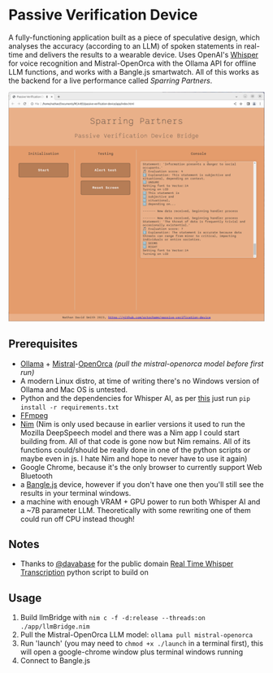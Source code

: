 # Passive Verification Device
A fully-functioning application built as a piece of speculative design, which analyses the accuracy (according to an LLM) of spoken statements in real-time and delivers the results to a wearable device. Uses OpenAI's [Whisper](https://github.com/openai/whisper) for voice recognition and Mistral-OpenOrca with the Ollama API for offline LLM functions, and works with a Bangle.js smartwatch. All of this works as the backend for a live performance called *Sparring Partners*.

![Screenshot of Sparring Partners](/images/Screenshot.png)

## Prerequisites
- [Ollama](https://ollama.ai) + [Mistral](https://mistral.ai/)-[OpenOrca](https://huggingface.co/Open-Orca/Mistral-7B-OpenOrca) _(pull the mistral-openorca model before first run)_
- A modern Linux distro, at time of writing there's no Windows version of Ollama and Mac OS is untested.
- Python and the dependencies for Whisper AI, as per [this](https://github.com/davabase/whisper_real_time) just run `pip install -r requirements.txt`
- [FFmpeg](https://ffmpeg.org/)
- [Nim](https://nim-lang.org/install.html) (Nim is only used because in earlier versions it used to run the Mozilla DeepSpeech model and there was a Nim app I could start building from. All of that code is gone now but Nim remains. All of its functions could/should be really done in one of the python scripts or maybe even in js. I hate Nim and hope to never have to use it again)
- Google Chrome, because it's the only browser to currently support Web Bluetooth
- a [Bangle.js](https://banglejs.com/) device, however if you don't have one then you'll still see the results in your terminal windows.
- a machine with enough VRAM + GPU power to run both Whisper AI and a ~7B parameter LLM. Theoretically with some rewriting one of them could run off CPU instead though!

## Notes
- Thanks to [@davabase](https://github.com/davabase) for the public domain [Real Time Whisper Transcription](https://github.com/davabase/whisper_real_time) python script to build on

## Usage
1. Build llmBridge with `nim c -f -d:release --threads:on ./app/llmBridge.nim`
1. Pull the Mistral-OpenOrca LLM model: `ollama pull mistral-openorca`
1. Run 'launch' (you may need to `chmod +x ./launch` in a terminal first), this will open a google-chrome window plus terminal windows running 
1. Connect to Bangle.js